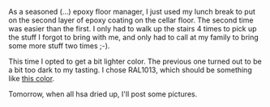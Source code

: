 As a seasoned (...) epoxy floor manager, I just used my lunch break to put on the second layer of epoxy coating on the cellar floor. The second time was easier than the first. I only had to walk up the stairs 4 times to pick up the stuff I forgot to bring with me, and only had to call at my family to bring some more stuff two times ;-).

This time I opted to get a bit lighter color. The previous one turned out to be a bit too dark to my tasting. I chose RAL1013, which should be something like [this color](https://rgb.to/ral/1013).

Tomorrow, when all hsa dried up, I'll post some pictures.